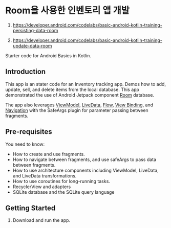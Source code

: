 # Room을 사용한 인벤토리 앱 개발

1. https://developer.android.com/codelabs/basic-android-kotlin-training-persisting-data-room

2. https://developer.android.com/codelabs/basic-android-kotlin-training-update-data-room

Starter code for Android Basics in Kotlin.

## Introduction

This app is an stater code for an Inventory tracking app. Demos how to add, update, sell, and delete
items from the local database.
This app demonstrated
the use of Android Jetpack component [Room](https://developer.android.com/training/data-storage/room) database.

The app also leverages [ViewModel](https://developer.android.com/topic/libraries/architecture/viewmodel),
[LiveData](https://developer.android.com/topic/libraries/architecture/livedata),
[Flow](https://developer.android.com/kotlin/flow),
[View Binding](https://developer.android.com/topic/libraries/view-binding),
and [Navigation](https://developer.android.com/topic/libraries/architecture/navigation/)
with the SafeArgs plugin for parameter passing between fragments.

## Pre-requisites

You need to know:

-   How to create and use fragments.
-   How to navigate between fragments, and use safeArgs to pass data between fragments.
-   How to use architecture components including ViewModel, LiveData, and LiveData transformations.
-   How to use coroutines for long-running tasks.
-   RecyclerView and adapters
-   SQLite database and the SQLite query language

## Getting Started

1. Download and run the app.
